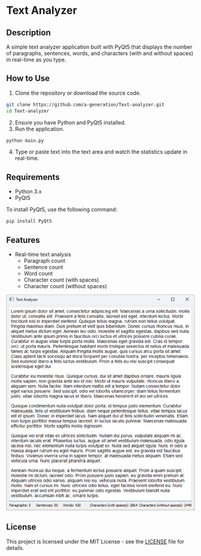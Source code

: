 # Text Analyzer

## Description
A simple text analyzer application built with PyQt5 that displays the number of paragraphs, sentences, words, and characters (with and without spaces) in real-time as you type.

## How to Use
1. Clone the repository or download the source code.
```bash
git clone https://github.com/a-generation/Text-analyzer.git
cd Text-analyzer
```
2. Ensure you have Python and PyQt5 installed.
3. Run the application.
```bash
python main.py
```
4. Type or paste text into the text area and watch the statistics update in real-time.

## Requirements
- Python 3.x
- PyQt5

To install PyQt5, use the following command:
```bash
pip install PyQt5
```

## Features
- Real-time text analysis
  - Paragraph count
  - Sentence count
  - Word count
  - Character count (with spaces)
  - Character count (without spaces)

![Screenshot](screenshot.png)
## License
This project is licensed under the MIT License - see the [LICENSE](LICENSE) file for details.
